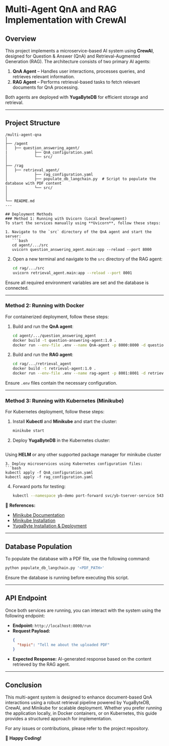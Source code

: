 # Multi-Agent QnA and RAG Implementation with CrewAI

## Overview
This project implements a microservice-based AI system using **CrewAI**, designed for Question & Answer (QnA) and Retrieval-Augmented Generation (RAG). The architecture consists of two primary AI agents:

1. **QnA Agent** – Handles user interactions, processes queries, and retrieves relevant information.
2. **RAG Agent** – Performs retrieval-based tasks to fetch relevant documents for QnA processing.

Both agents are deployed with **YugaByteDB** for efficient storage and retrieval.

---

## Project Structure
```
/multi-agent-qna
│
├── /agent
│   ├── question_answering_agent/
|            ├── QnA_configuration.yaml
│            └── src/
│
├── /rag
│   ├── retrieval_agent/
│            ├── rag_configuration.yaml
│            ├── populate_db_langchain.py  # Script to populate the database with PDF content
│            └── src/
│
│
└── README.md
---

## Deployment Methods
### Method 1: Running with Uvicorn (Local Development)
To start the services manually using **Uvicorn**, follow these steps:

1. Navigate to the `src` directory of the QnA agent and start the server:
   ```bash
   cd agent/.../src
   uvicorn question_answering_agent.main:app --reload --port 8000
   ```
2. Open a new terminal and navigate to the `src` directory of the RAG agent:
   ```bash
   cd rag/.../src
   uvicorn retrieval_agent.main:app --reload --port 8001
   ```
Ensure all required environment variables are set and the database is connected.

---

### Method 2: Running with Docker
For containerized deployment, follow these steps:

1. Build and run the **QnA agent**:
   ```bash
   cd agent/.../question_answering_agent
   docker build -t question-answering-agent:1.0 .
   docker run --env-file .env --name QnA-agent -p 8000:8000 -d question-answering-agent:1.0
   ```
2. Build and run the **RAG agent**:
   ```bash
   cd rag/.../retrieval_agent
   docker build -t retrieval-agent:1.0 .
   docker run --env-file .env --name rag-agent -p 8001:8001 -d retrieval-agent:1.0
   ```
Ensure `.env` files contain the necessary configuration.

---

### Method 3: Running with Kubernetes (Minikube)
For Kubernetes deployment, follow these steps:

1. Install **Kubectl** and **Minikube** and start the cluster:
   ```bash
   minikube start
   ```
2. Deploy **YugaByteDB** in the Kubernetes cluster:
   ```bash
  Using **HELM** or any other supported package manager for minikube cluster
   ```
3. Deploy microservices using Kubernetes configuration files:
   ```bash
   kubectl apply -f QnA_configuration.yaml
   kubectl apply -f rag_configuration.yaml
   ```
4. Forward ports for testing:
   ```bash
   kubectl --namespace yb-demo port-forward svc/yb-tserver-service 5433:5433
   ```
   
📌 **References:**
- [Minikube Documentation](https://minikube.sigs.k8s.io/docs/handbook/pushing/#Linux)
- [Minikube Installation](https://k8s-docs.netlify.app/en/docs/tasks/tools/install-minikube/)
- [YugaByte Installation & Deployment](https://download.yugabyte.com/local#kubernetes)

---

## Database Population
To populate the database with a PDF file, use the following command:
```bash
python populate_db_langchain.py '<PDF_PATH>'
```
Ensure the database is running before executing this script.

---

## API Endpoint
Once both services are running, you can interact with the system using the following endpoint:

- **Endpoint:** `http://localhost:8000/run`
- **Request Payload:**
  ```json
  {
    "topic": "Tell me about the uploaded PDF"
  }
  ```
- **Expected Response:** AI-generated response based on the content retrieved by the RAG agent.

---

## Conclusion
This multi-agent system is designed to enhance document-based QnA interactions using a robust retrieval pipeline powered by YugaByteDB, CrewAI, and Minikube for scalable deployment. Whether you prefer running the application locally, in Docker containers, or on Kubernetes, this guide provides a structured approach for implementation.

For any issues or contributions, please refer to the project repository.

🚀 **Happy Coding!**

